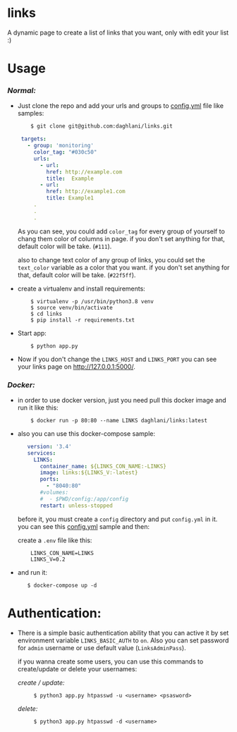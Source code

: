 # links
A dynamic page to create a list of links that you want, only with edit your list :)

# Usage
### _Normal:_
 - Just clone the repo and add your urls and groups to [config.yml](config/config.yml) file like samples:
   
   ```bash
       $ git clone git@github.com:daghlani/links.git
   ```
   
   ```yaml
    targets:
      - group: 'monitoring'
        color_tag: "#030c50"
        urls:
          - url:
            href: http://example.com
            title:  Example
          - url:
            href: http://example1.com
            title: Example1
        .
        .
        .
   ```
    As you can see, you could add `color_tag` for every group of yourself to chang them color of columns in page. if 
    you don't set anything for that, default color will be take. (`#111`).
    
    also to change text color of any group of links, you could set the `text_color` variable as a color that you want. if 
    you don't set anything for that, default color will be take. (`#22f5ff`).
    
    
 
 - create a virtualenv and install requirements: 
 
    ```console
        $ virtualenv -p /usr/bin/python3.8 venv
        $ source venv/bin/activate
        $ cd links
        $ pip install -r requirements.txt
    ```
    
 - Start app:
    
    ```console
        $ python app.py
    ```
 
 - Now if you don't change the `LINKS_HOST` and `LINKS_PORT` you can see your links page on http://127.0.0.1:5000/.


### _Docker:_
 
 - in order to use docker version, just you need pull this docker image and run it like this:
    ```console
        $ docker run -p 80:80 --name LINKS daghlani/links:latest
    ```
 - also you can use this docker-compose sample:
 
     ```yaml
        version: '3.4'
        services:
          LINKS:
            container_name: ${LINKS_CON_NAME:-LINKS}
            image: links:${LINKS_V:-latest}
            ports:
              - "8040:80"
            #volumes:
            #  - $PWD/config:/app/config
            restart: unless-stopped
    ```
     before it, you must create a `config` directory and put `config.yml` in it. you can see this [config.yml](config/config.yml) sample and then:
     
     create a `.env` file like this:
    ```shell script
        LINKS_CON_NAME=LINKS
        LINKS_V=0.2
    ```
    
 - and run it:
     ```console
        $ docker-compose up -d
     ```
       

# Authentication:
 - There is a simple basic authentication ability that you can active it by set environment variable `LINKS_BASIC_AUTH` to `on`.
    Also you can set password for `admin` username or use default value (`LinksAdminPass`).
    
    if you wanna create some users, you can use this commands to create/update or delete your usernames:
    
    *create / update:*
   ```console
        $ python3 app.py htpasswd -u <username> <psasword>
   ```
    *delete:*
   ```console
        $ python3 app.py htpasswd -d <username>
   ```
